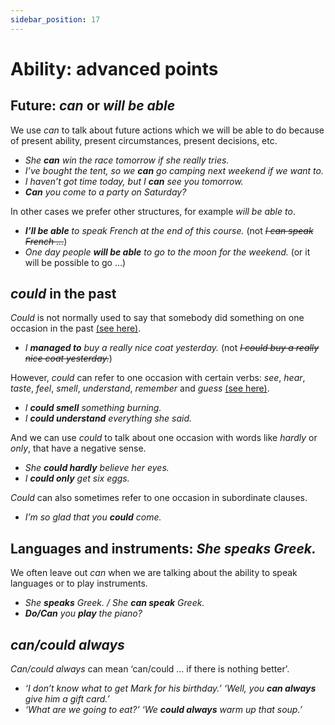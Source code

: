 ```yaml
---
sidebar_position: 17
---
```


# Ability: advanced points

## Future: *can* or *will be able*

We use *can* to talk about future actions which we will be able to do because of present ability, present circumstances, present decisions, etc.

- *She **can** win the race tomorrow if she really tries.*
- *I’ve bought the tent, so we **can** go camping next weekend if we want to.*
- *I haven’t got time today, but I **can** see you tomorrow.*
- ***Can** you come to a party on Saturday?*

In other cases we prefer other structures, for example *will be able to*.

- ***I’ll be able** to speak French at the end of this course.* (not *~~I can speak French …~~*)
- *One day people **will be able** to go to the moon for the weekend.* (or it will be possible to go …)

## *could* in the past

*Could* is not normally used to say that somebody did something on one occasion in the past [(see here)](./ability-can-and-could#past-could-is-not-always-possible).

- *I **managed to** buy a really nice coat yesterday.* (not *~~I could buy a really nice coat yesterday.~~*)

However, *could* can refer to one occasion with certain verbs: *see*, *hear*, *taste*, *feel*, *smell*, *understand*, *remember* and *guess* [(see here)](./can-and-could-with-see-hear-etc).

- *I **could smell** something burning.*
- *I **could understand** everything she said.*

And we can use *could* to talk about one occasion with words like *hardly* or *only*, that have a negative sense.

- *She **could hardly** believe her eyes.*
- *I **could only** get six eggs.*

*Could* can also sometimes refer to one occasion in subordinate clauses.

- *I’m so glad that you **could** come.*

## Languages and instruments: *She speaks Greek.*

We often leave out *can* when we are talking about the ability to speak languages or to play instruments.

- *She **speaks** Greek. / She **can speak** Greek.*
- ***Do/Can** you **play** the piano?*

## *can/could always*

*Can/could always* can mean ‘can/could … if there is nothing better’.

- *‘I don’t know what to get Mark for his birthday.’ ‘Well, you **can always** give him a gift card.’*
- *‘What are we going to eat?’ ‘We **could always** warm up that soup.’*
